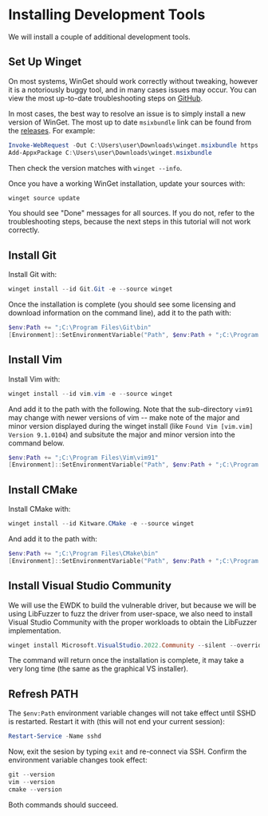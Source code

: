# Installing Development Tools

We will install a couple of additional development tools.

## Set Up Winget

On most systems, WinGet should work correctly without
tweaking, however it is a notoriously buggy tool, and
in many cases issues may occur. You can view the most
up-to-date troubleshooting steps on
[GitHub](https://github.com/microsoft/winget-cli/tree/master/doc/troubleshooting).

In most cases, the best way to resolve an issue is to
simply install a new version of WinGet. The most up to
date `msixbundle` link can be found from the
[releases](https://github.com/microsoft/winget-cli/releases/latest).
For example:

```powershell
Invoke-WebRequest -Out C:\Users\user\Downloads\winget.msixbundle https://github.com/microsoft/winget-cli/releases/download/v1.7.10661/Microsoft.DesktopAppInstaller_8wekyb3d8bbwe.msixbundle
Add-AppxPackage C:\Users\user\Downloads\winget.msixbundle
```

Then check the version matches with `winget --info`.

Once you have a working WinGet installation, update
your sources with:

```powershell
winget source update
```

You should see "Done" messages for all sources. If you
do not, refer to the troubleshooting steps, because the
next steps in this tutorial will not work correctly.

## Install Git

Install Git with:

```powershell
winget install --id Git.Git -e --source winget
```

Once the installation is complete (you should see some licensing and download
information on the command line), add it to the path with:

```powershell
$env:Path += ";C:\Program Files\Git\bin"
[Environment]::SetEnvironmentVariable("Path", $env:Path + ";C:\Program Files\Git\bin", "Machine")
```

## Install Vim

Install Vim with:

```powershell
winget install --id vim.vim -e --source winget
```

And add it to the path with the following. Note that
the sub-directory `vim91` may change with newer
versions of vim -- make note of the major and minor
version displayed during the winget install (like
`Found Vim [vim.vim] Version 9.1.0104`) and subsitute
the major and minor version into the command below.

```powershell
$env:Path += ";C:\Program Files\Vim\vim91"
[Environment]::SetEnvironmentVariable("Path", $env:Path + ";C:\Program Files\Vim\vim91", "Machine")
```

## Install CMake

Install CMake with:

```powershell
winget install --id Kitware.CMake -e --source winget
```

And add it to the path with:


```powershell
$env:Path += ";C:\Program Files\CMake\bin"
[Environment]::SetEnvironmentVariable("Path", $env:Path + ";C:\Program Files\CMake\bin", "Machine")
```

## Install Visual Studio Community

We will use the EWDK to build the vulnerable driver,
but because we will be using LibFuzzer to fuzz the
driver from user-space, we also need to install Visual
Studio Community with the proper workloads to obtain
the LibFuzzer implementation.

```powershell
winget install Microsoft.VisualStudio.2022.Community --silent --override "--wait --quiet --addProductLang En-us --add Microsoft.VisualStudio.Workload.NativeDesktop --add Microsoft.VisualStudio.Component.VC.ASAN --add Microsoft.VisualStudio.Component.VC.ATL --add Microsoft.VisualStudio.Component.VC.Tools.x86.x64 --add Microsoft.VisualStudio.Component.Windows11SDK.22621 --add Microsoft.Component.VC.Runtime.UCRTSDK --add Microsoft.VisualStudio.Workload.CoreEditor"
```

The command will return once the installation is
complete, it may take a very long time (the same as the
graphical VS installer).

## Refresh PATH

The `$env:Path` environment variable changes will not
take effect until SSHD is restarted. Restart it with
(this will not end your current session):

```powershell
Restart-Service -Name sshd
```

Now, exit the sesion by typing `exit` and re-connect via SSH. Confirm the
environment variable changes took effect:

```powershell
git --version
vim --version
cmake --version
```

Both commands should succeed.

